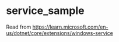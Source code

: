 # service_sample

Read from https://learn.microsoft.com/en-us/dotnet/core/extensions/windows-service
